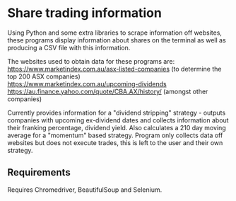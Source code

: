 # Share trading information
Using Python and some extra libraries to scrape information off websites, these programs display information about shares on the terminal
as well as producing a CSV file with this information. 

The websites used to obtain data for these programs are: \
https://www.marketindex.com.au/asx-listed-companies (to determine the top 200 ASX companies) \
https://www.marketindex.com.au/upcoming-dividends \
https://au.finance.yahoo.com/quote/CBA.AX/history/ (amongst other companies)

Currently provides information for a "dividend stripping" strategy - outputs companies with upcoming ex-dividend dates and collects information
about their franking percentage, dividend yield.
Also calculates a 210 day moving average for a "momentum" based strategy.
Program only collects data off websites but does not execute trades, this is left to the user and their own strategy.

## Requirements
Requires Chromedriver, BeautifulSoup and Selenium.
